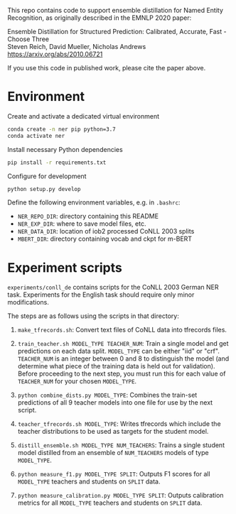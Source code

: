 This repo contains code to support ensemble distillation for Named Entity 
Recognition, as originally described in the EMNLP 2020 paper:

Ensemble Distillation for Structured Prediction: Calibrated, Accurate,
Fast - Choose Three  
Steven Reich, David Mueller, Nicholas Andrews  
https://arxiv.org/abs/2010.06721  

If you use this code in published work, please cite the paper above.

# Environment

Create and activate a dedicated virtual environment
``` bash
conda create -n ner pip python=3.7
conda activate ner
```

Install necessary Python dependencies
```bash
pip install -r requirements.txt
```

Configure for development
```bash
python setup.py develop
```

Define the following environment variables, e.g. in `.bashrc`:

* `NER_REPO_DIR`: directory containing this README
* `NER_EXP_DIR`: where to save model files, etc.
* `NER_DATA_DIR`: location of iob2 processed CoNLL 2003 splits 
* `MBERT_DIR`: directory containing vocab and ckpt for m-BERT

# Experiment scripts

`experiments/conll_de` contains scripts for the CoNLL 2003 German NER task.
Experiments for the English task should require only minor modifications.

The steps are as follows using the scripts in that directory:

1. `make_tfrecords.sh`: Convert text files of CoNLL data into tfrecords files.

2. `train_teacher.sh MODEL_TYPE TEACHER_NUM`: Train a single model and get predictions on each data split. `MODEL_TYPE` can be either "iid" or "crf". `TEACHER_NUM` is an integer between 0 and 8 to distinguish the model (and determine what piece of the training data is held out for validation). Before proceeding to the next step, you must run this for each value of `TEACHER_NUM` for your chosen `MODEL_TYPE`.

3. `python combine_dists.py MODEL_TYPE`: Combines the train-set predictions of all 9 teacher models into one file for use by the next script.

4. `teacher_tfrecords.sh MODEL_TYPE`: Writes tfrecords which include the teacher distributions to be used as targets for the student model.

5. `distill_ensemble.sh MODEL_TYPE NUM_TEACHERS`: Trains a single student model distilled from an ensemble of `NUM_TEACHERS` models of type `MODEL_TYPE`.

6. `python measure_f1.py MODEL_TYPE SPLIT`: Outputs F1 scores for all `MODEL_TYPE` teachers and students on `SPLIT` data.

7. `python measure_calibration.py MODEL_TYPE SPLIT`: Outputs calibration metrics for all `MODEL_TYPE` teachers and students on `SPLIT` data.
